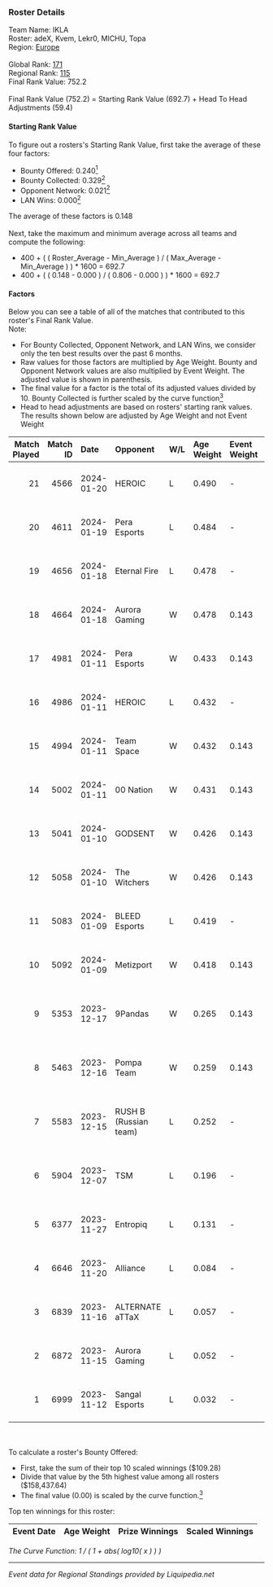 ### Roster Details<br />
Team Name: IKLA<br />
Roster: adeX, Kvem, Lekr0, MICHU, Topa<br />
Region: [Europe]( ../standings_europe.md)<br />
<br />
Global Rank: [171](../standings_global.md)<br />
Regional Rank: [115]( ../standings_europe.md)<br />
Final Rank Value:  752.2<br />
<br />
Final Rank Value (752.2) = Starting Rank Value (692.7) + Head To Head Adjustments (59.4)<br />

#### Starting Rank Value<br />
To figure out a rosters's Starting Rank Value, first take the average of these four factors:<br />
- Bounty Offered: 0.240[<sup>1</sup>](#table2)
- Bounty Collected: 0.329[<sup>2</sup>](#table1)
- Opponent Network: 0.021[<sup>2</sup>](#table1)
- LAN Wins: 0.000[<sup>2</sup>](#table1)

The average of these factors is 0.148<br />
<br />
Next, take the maximum and minimum average across all teams and compute the following:<br />
- 400 + ( ( Roster_Average - Min_Average ) / ( Max_Average - Min_Average ) ) * 1600 = 692.7
- 400 + ( ( 0.148 - 0.000 ) / ( 0.806 - 0.000 ) ) * 1600 = 692.7


#### Factors<br />
Below you can see a table of all of the matches that contributed to this roster's Final Rank Value.<br />
Note:<br />

- For Bounty Collected, Opponent Network, and LAN Wins, we consider only the ten best results over the past 6 months.
- Raw values for those factors are multiplied by Age Weight. Bounty and Opponent Network values are also multiplied by Event Weight. The adjusted value is shown in parenthesis.
- The final value for a factor is the total of its adjusted values divided by 10. Bounty Collected is further scaled by the curve function[<sup>3</sup>](#curveFunction)
- Head to head adjustments are based on rosters' starting rank values. The results shown below are adjusted by Age Weight and not Event Weight
<span id="table1"></span><br />


| Match Played | Match ID | Date       | Opponent              | W/L | Age Weight | Event Weight | Bounty Collected | Opponent Network | LAN Wins      | H2H Adj. | Roster                                   |
| -: | -: | :- | :- | :- | :- | :- | :- | :- | :- | -: | :- |
|           21 |     4566 | 2024-01-20 | HEROIC                | L   | 0.490      | -            | -                | -                | -             |    -0.08 | adeX, Kvem, Lekr0, MICHU, Topa           |
|           20 |     4611 | 2024-01-19 | Pera Esports          | L   | 0.484      | -            | -                | -                | -             |    -4.04 | adeX, Kvem, Lekr0, MICHU, Topa           |
|           19 |     4656 | 2024-01-18 | Eternal Fire          | L   | 0.478      | -            | -                | -                | -             |    -0.05 | adeX, Kvem, Lekr0, MICHU, Topa           |
|           18 |     4664 | 2024-01-18 | Aurora Gaming         | W   | 0.478      | 0.143        | 1.000 (0.068)    | 0.799 (0.055)    | false (0.000) |    14.94 | adeX, Kvem, Lekr0, MICHU, Topa           |
|           17 |     4981 | 2024-01-11 | Pera Esports          | W   | 0.433      | 0.143        | 0.065 (0.004)    | 0.324 (0.020)    | false (0.000) |    10.34 | adeX, Kvem, Lekr0, MICHU, Topa           |
|           16 |     4986 | 2024-01-11 | HEROIC                | L   | 0.432      | -            | -                | -                | -             |    -0.06 | adeX, Kvem, Lekr0, MICHU, Topa           |
|           15 |     4994 | 2024-01-11 | Team Space            | W   | 0.432      | 0.143        | 0.008 (0.001)    | 0.201 (0.012)    | false (0.000) |     7.14 | adeX, Kvem, Lekr0, MICHU, Topa           |
|           14 |     5002 | 2024-01-11 | 00 Nation             | W   | 0.431      | 0.143        | 0.000 (0.000)    | 0.048 (0.003)    | false (0.000) |     3.11 | adeX, Kvem, Lekr0, MICHU, Topa           |
|           13 |     5041 | 2024-01-10 | GODSENT               | W   | 0.426      | 0.143        | 0.026 (0.002)    | 0.423 (0.026)    | false (0.000) |     8.39 | adeX, Kvem, Lekr0, MICHU, Topa           |
|           12 |     5058 | 2024-01-10 | The Witchers          | W   | 0.426      | 0.143        | 0.035 (0.002)    | 0.158 (0.010)    | false (0.000) |     8.38 | adeX, Kvem, Lekr0, MICHU, Topa           |
|           11 |     5083 | 2024-01-09 | BLEED Esports         | L   | 0.419      | -            | -                | -                | -             |    -1.16 | adeX, Kvem, Lekr0, MICHU, Topa           |
|           10 |     5092 | 2024-01-09 | Metizport             | W   | 0.418      | 0.143        | 0.188 (0.011)    | 1.000 (0.060)    | false (0.000) |    11.16 | adeX, Kvem, Lekr0, MICHU, Topa           |
|            9 |     5353 | 2023-12-17 | 9Pandas               | W   | 0.265      | 0.143        | 0.085 (0.003)    | 0.661 (0.025)    | false (0.000) |     7.69 | kensizor, Kvem, MICHU, s4ltovsk1yy, Topa |
|            8 |     5463 | 2023-12-16 | Pompa Team            | W   | 0.259      | 0.143        | 0.000 (0.000)    | 0.014 (0.001)    | false (0.000) |     2.29 | kensizor, Kvem, MICHU, s4ltovsk1yy, Topa |
|            7 |     5583 | 2023-12-15 | RUSH B (Russian team) | L   | 0.252      | -            | -                | -                | -             |    -2.83 | kensizor, Kvem, MICHU, s4ltovsk1yy, Topa |
|            6 |     5904 | 2023-12-07 | TSM                   | L   | 0.196      | -            | -                | -                | -             |    -2.83 | forsyy, Kvem, Lekr0, MICHU, Topa         |
|            5 |     6377 | 2023-11-27 | Entropiq              | L   | 0.131      | -            | -                | -                | -             |    -1.50 | Kvem, MICHU, ROGA, Topa, VLDN            |
|            4 |     6646 | 2023-11-20 | Alliance              | L   | 0.084      | -            | -                | -                | -             |    -0.67 | Kvem, MICHU, ROGA, Topa, VLDN            |
|            3 |     6839 | 2023-11-16 | ALTERNATE aTTaX       | L   | 0.057      | -            | -                | -                | -             |    -0.18 | Kvem, MICHU, ROGA, Topa, VLDN            |
|            2 |     6872 | 2023-11-15 | Aurora Gaming         | L   | 0.052      | -            | -                | -                | -             |    -0.01 | draken, Kvem, MICHU, Topa, xicoz         |
|            1 |     6999 | 2023-11-12 | Sangal Esports        | L   | 0.032      | -            | -                | -                | -             |    -0.62 | draken, Kvem, MICHU, Topa, xicoz         |

<br />
<span id="table2"></span><br />
To calculate a roster's Bounty Offered:<br />

- First, take the sum of their top 10 scaled winnings ($109.28)
- Divide that value by the 5th highest value among all rosters ($158,437.64)
- The final value (0.00) is scaled by the curve function.[<sup>3</sup>](#curveFunction)

Top ten winnings for this roster:<br />

| Event Date | Age Weight | Prize Winnings | Scaled Winnings |
| :- | -: | :- | :- |


<span id="curveFunction"></span>_The Curve Function: 1 / ( 1 + abs( log10( x ) ) )_<br />

---
_Event data for Regional Standings provided by Liquipedia.net_<br />
